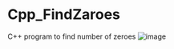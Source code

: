 # Cpp_FindZaroes
C++ program to find number of zeroes
![image](https://user-images.githubusercontent.com/95617369/196751084-e2edbe06-7141-4ad0-8d32-d3e1648e4ebe.png)
